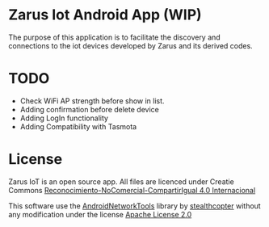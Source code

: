 # Zarus Iot Android App (WIP)

The purpose of this application is to facilitate the discovery and connections to the iot devices developed by Zarus and its derived codes.

# TODO
* Check WiFi AP strength before show in list.
* Adding confirmation before delete device
* Adding LogIn functionality
* Adding Compatibility with Tasmota

# License

Zarus IoT is an open source app. All files are licenced under Creatie Commons [Reconocimiento-NoComercial-CompartirIgual 4.0 Internacional](https://creativecommons.org/licenses/by-nc-sa/4.0/deed.es)

This software use the [AndroidNetworkTools](https://github.com/stealthcopter/AndroidNetworkTools) library by [stealthcopter](https://github.com/stealthcopter) without any modification under the license [Apache License 2.0](https://www.apache.org/licenses/LICENSE-2.0)
